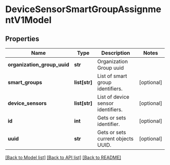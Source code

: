 # DeviceSensorSmartGroupAssignmentV1Model

## Properties
Name | Type | Description | Notes
------------ | ------------- | ------------- | -------------
**organization_group_uuid** | **str** | Organization Group uuid | 
**smart_groups** | **list[str]** | List of smart group identifiers. | [optional] 
**device_sensors** | **list[str]** | List of device sensor identifiers. | [optional] 
**id** | **int** | Gets or sets identifier. | [optional] 
**uuid** | **str** | Gets or sets current objects UUID. | [optional] 

[[Back to Model list]](../README.md#documentation-for-models) [[Back to API list]](../README.md#documentation-for-api-endpoints) [[Back to README]](../README.md)


